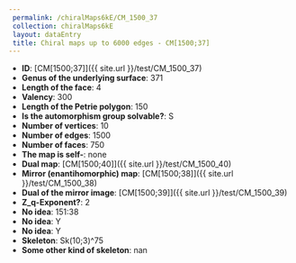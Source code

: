 ```yaml
--- 
 permalink: /chiralMaps6kE/CM_1500_37 
 collection: chiralMaps6kE
 layout: dataEntry
 title: Chiral maps up to 6000 edges - CM[1500;37]
---
```


- **ID**: [CM[1500;37]]({{ site.url }}/test/CM_1500_37)
- **Genus of the underlying surface**: 371
- **Length of the face**: 4
- **Valency**: 300
- **Length of the Petrie polygon**: 150
- **Is the automorphism group solvable?**: S
- **Number of vertices**: 10
- **Number of edges**: 1500
- **Number of faces**: 750
- **The map is self-**: none
- **Dual map**: [CM[1500;40]]({{ site.url }}/test/CM_1500_40)
- **Mirror (enantihomorphic) map**: [CM[1500;38]]({{ site.url }}/test/CM_1500_38)
- **Dual of the mirror image**: [CM[1500;39]]({{ site.url }}/test/CM_1500_39)
- **Z_q-Exponent?**: 2
- **No idea**:  151:38
- **No idea**: Y
- **No idea**: Y
- **Skeleton**: Sk(10;3)^75
- **Some other kind of skeleton**: nan

